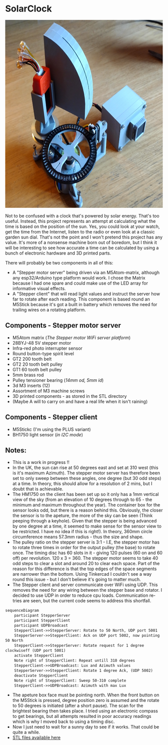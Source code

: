 # SolarClock
<img src="./images/SolarClock.jpg" width="800" height="600">

Not to be confused with a clock that's powered by solar energy. That's too useful. Instead, this project represents an attempt at calculating what the time is based on the position of the sun. Yes, you could look at your watch, get the time from the Internet, listen to the radio or even look at a classic garden sun dial. That's not the point and I won't pretend this project has any value. It's more of a nonsense machine born out of boredom, but I think it will be interesting to see how accurate a time can be calculated by using a bunch of electronic hardware and 3D printed parts.
 
There will probably be two components in all of this:

- A "Stepper motor server" being driven via an M5Atom-matrix, although any esp32/Arduino type platform would work. I chose the Matrix because I had one spare and could make use of the LED array for informative visual effects.
- A "Stepper client" that will read light values and instruct the server how far to rotate after each reading. This component is based round an M5Stick because it's got a built in battery which removes the need for trailing wires on a rotating platform.

## Components - Stepper motor server

- M5Atom matrix (*The Stepper motor WiFi server platform*)
- 28BYJ-48 5V stepper motor
- Infra-red photo interrupter sensor
- Round button-type spirit level
- GT2 200 tooth belt
- GT2 20 tooth belt pulley
- GT1 60 tooth belt pulley
- 5mm brass rod
- Pulley tensioner bearing (*14mm od, 5mm id*)
- 3d M3 inserts (12)
- Assortment of M3 machine screws
- 3D printed components - as stored in the STL directory
- (Maybe A will to carry on and have a real life when it isn't raining)

## Components - Stepper client

- M5Stickc (I'm using the PLUS variant)
- BH1750 light sensor (*in I2C mode*)

## Notes:

- This is a work in progress !!
- In the UK, the sun can rise at 50 degrees east and set at 310 west (this is it's maximum Azimuth). The stepper motor server has therefore been set to only sweep between these angles, one degree (but 30 odd steps) at a time. In theory, this should allow for a resolution of 2 mins, but I doubt that is achievable.
- The HM1750 on the client has been set up so it only has a 1mm vertical view of the sky (from an elevation of 10 degrees through to 65 - the minimum and maximum throughout the year). The container box for the sensor looks odd, but there is a reason behind this. Obviously, the closer the sensor is to the apeture, the more of the sky can be seen (Think peeping through a keyhole). Given that the stepper is being advanced by one degree at a time, it seemed to make sense for the sensor view to be restricted. I have no idea if this is right!). In theory, 360mm circle circumference means 57.3mm radius - thus the size and shape.  
- The pulley ratio on the stepper server is 3:1 - I.E, the stepper motor has to rotate three times in order for the output pulley (the base) to rotate once. The timing disc has 60 slots in it - giving 120 pulses (60 on and 60 off) per revolution. 120 x 3 = 360. The stepper motor seems to take 40 odd steps to clear a slot and around 20 to clear each space. Part of the reason for this difference is that the top edges of the space segments are narrower than the bottom. Using Tinkercad I couldn't see a way round this issue - but I don't believe it's going to matter much.  
- The Stepper client and server communicate over WiFi using UDP. This removes the need for any wiring between the stepper base and rotator. I decided to use UDP in order to reduce cpu loads. Communication re-tries are seen, but the current code seems to address this shortfall.
```mermaid
sequenceDiagram
    participant StepperServer
    participant StepperClient
    participant UDPBroadcast
    StepperClient->>StepperServer: Rotate to 50 North, UDP port 5001
    StepperServer->>StepperClient: Ack on UDP port 5002, now pointing 50 North
    StepperClient->>StepperServer: Rotate request for 1 degree clockwiseff (UDP port 5001)
    activate StepperClient
    Note right of StepperClient: Repeat untill 310 degrees
    StepperClient->>UDPBroadcast: Lux and Azimuth values
    StepperServer->>StepperClient: Rotate 1 degree Ack, (UDP 5002)
    deactivate StepperClient
    Note right of StepperClient: Sweep 50-310 complete
    StepperClient->>UDPBroadcast: Azimuth with max Lux
```
- The apeture box face must be pointing north. When the front button on the M5Stick is pressed, degree position zero is assumed and the rotate to 50 degrees is initiated (after a short pause). The scan for the brightest bearing then takes place.  I tried using an electronic compass to get bearings, but all attempts resulted in poor accuracy readings which is why I moved back to using a timing disc.
- Now I just need to wait for a sunny day to see if it works. That could be quite a while.
- [STL files available here](https://www.tinkercad.com/things/aQJdY34zP4q)
